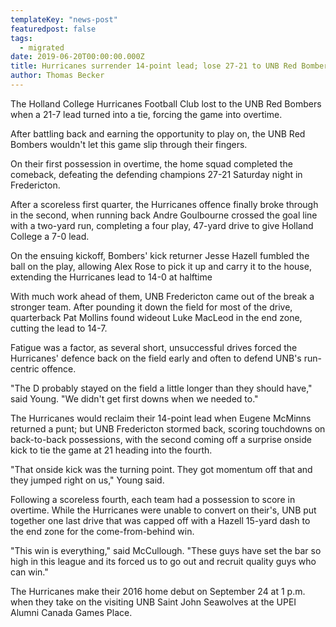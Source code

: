 ```yaml
---
templateKey: "news-post"
featuredpost: false
tags:
  - migrated
date: 2019-06-20T00:00:00.000Z
title: Hurricanes surrender 14-point lead; lose 27-21 to UNB Red Bombers
author: Thomas Becker
---
```


The Holland College Hurricanes Football Club lost to the UNB Red Bombers when a 21-7 lead turned into a tie, forcing the game into overtime.

After battling back and earning the opportunity to play on, the UNB Red Bombers wouldn't let this game slip through their fingers.

On their first possession in overtime, the home squad completed the comeback, defeating the defending champions 27-21 Saturday night in Fredericton.

After a scoreless first quarter, the Hurricanes offence finally broke through in the second, when running back Andre Goulbourne crossed the goal line with a two-yard run, completing a four play, 47-yard drive to give Holland College a 7-0 lead.

On the ensuing kickoff, Bombers' kick returner Jesse Hazell fumbled the ball on the play, allowing Alex Rose to pick it up and carry it to the house, extending the Hurricanes lead to 14-0 at halftime

With much work ahead of them, UNB Fredericton came out of the break a stronger team.
After pounding it down the field for most of the drive, quarterback Pat Mollins found wideout Luke MacLeod in the end zone, cutting the lead to 14-7.

Fatigue was a factor, as several short, unsuccessful drives forced the Hurricanes' defence back on the field early and often to defend UNB's run-centric offence.

"The D probably stayed on the field a little longer than they should have," said Young. "We didn't get first downs when we needed to."

The Hurricanes would reclaim their 14-point lead when Eugene McMinns returned a punt; but UNB Fredericton stormed back, scoring touchdowns on back-to-back possessions, with the second coming off a surprise onside kick to tie the game at 21 heading into the fourth.

"That onside kick was the turning point. They got momentum off that and they jumped right on us," Young said.

Following a scoreless fourth, each team had a possession to score in overtime. While the Hurricanes were unable to convert on their's, UNB put together one last drive that was capped off with a Hazell 15-yard dash to the end zone for the come-from-behind win.

"This win is everything," said McCullough. "These guys have set the bar so high in this league and its forced us to go out and recruit quality guys who can win."

The Hurricanes make their 2016 home debut on September 24 at 1 p.m. when they take on the visiting UNB Saint John Seawolves at the UPEI Alumni Canada Games Place.
